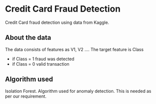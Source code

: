 # Credit Card Fraud Detection
 
Credit Card fraud detection using data from Kaggle.

## About the data
The data consists of features as V1, V2 .... 
The target feature is Class
- if Class = 1 fraud was detected
- if Class = 0 valid transaction 

## Algorithm used
Isolation Forest.
Algorithm used for anomaly detection. This is needed as per our requirement.